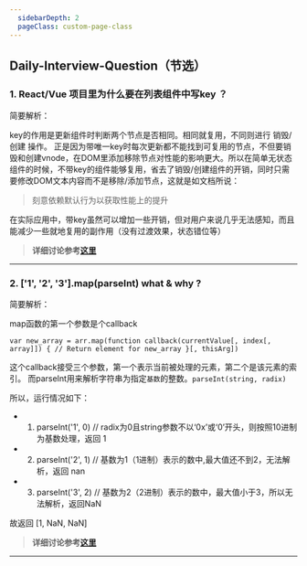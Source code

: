 ```yaml
---
  sidebarDepth: 2
  pageClass: custom-page-class
---
```


## Daily-Interview-Question（节选）

### 1. React/Vue 项目里为什么要在列表组件中写key ？

简要解析：

key的作用是更新组件时判断两个节点是否相同。相同就复用，不同则进行 销毁/创建 操作。
正是因为带唯一key时每次更新都不能找到可复用的节点，不但要销毁和创建vnode，在DOM里添加移除节点对性能的影响更大。所以在简单无状态组件的时候，不带key的组件能够复用，省去了销毁/创建组件的开销，同时只需要修改DOM文本内容而不是移除/添加节点，这就是如文档所说：
> 刻意依赖默认行为以获取性能上的提升

在实际应用中，带key虽然可以增加一些开销，但对用户来说几乎无法感知，而且能减少一些就地复用的副作用（没有过渡效果，状态错位等）  
> **详细讨论参考[这里](https://github.com/Advanced-Frontend/Daily-Interview-Question/issues/1)**

---

### 2. ['1', '2', '3'].map(parseInt) what & why ?

简要解析：

map函数的第一个参数是个callback
```
var new_array = arr.map(function callback(currentValue[, index[, array]]) { // Return element for new_array }[, thisArg])
```
这个callback接受三个参数，第一个表示当前被处理的元素，第二个是该元素的索引。
而parseInt用来解析字符串为指定`基数`的整数。`parseInt(string, radix)`

所以，运行情况如下：
- 1. parseInt('1', 0) // radix为0且string参数不以‘0x’或‘0’开头，则按照10进制为基数处理，返回 1
- 2. parseInt('2', 1) // 基数为1（1进制）表示的数中,最大值还不到2，无法解析，返回 nan
- 3. parseInt('3', 2) // 基数为2（2进制）表示的数中，最大值小于3，所以无法解析，返回NaN

故返回 [1, NaN, NaN]

> **详细讨论参考[这里](https://github.com/Advanced-Frontend/Daily-Interview-Question/issues/4)**

---


